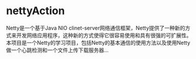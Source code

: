 # nettyAction
Netty是一个基于Java NIO clinet-server网络通信框架，Netty提供了一种新的方式来开发网络应用程序，这种新的方式使得它很容易使用和具有很强的可扩展性。本项目是一个Netty的学习项目，包括Netty的基本通信的使用方法以及使用Netty做一个心跳检测和一个文件上传下载服务器...
